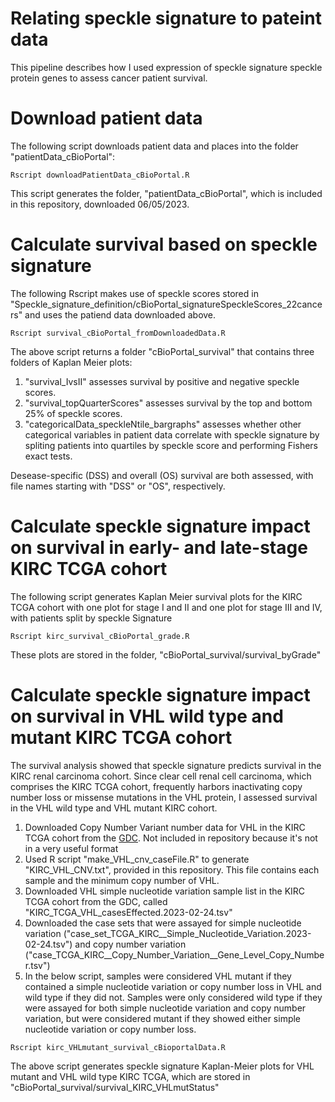 # Relating speckle signature to pateint data
This pipeline describes how I used expression of speckle signature speckle protein genes to assess cancer patient survival. 

# Download patient data
The following script downloads patient data and places into the folder "patientData_cBioPortal":

```Rscript downloadPatientData_cBioPortal.R```

This script generates the folder, "patientData_cBioPortal", which is included in this repository, downloaded 06/05/2023.

# Calculate survival based on speckle signature
The following Rscript makes use of speckle scores stored in "Speckle_signature_definition/cBioPortal_signatureSpeckleScores_22cancers" and uses the patiend data downloaded above. 

```Rscript survival_cBioPortal_fromDownloadedData.R```

The above script returns a folder "cBioPortal_survival" that contains three folders of Kaplan Meier plots:
1. "survival_IvsII" assesses survival by positive and negative speckle scores.
2. "survival_topQuarterScores" assesses survival by the top and bottom 25% of speckle scores.
3. "categoricalData_speckleNtile_bargraphs" assesses whether other categorical variables in patient data correlate with speckle signature by spliting patients into quartiles by speckle score and performing Fishers exact tests. 

Desease-specific (DSS) and overall (OS) survival are both assessed, with file names starting with "DSS" or "OS", respectively. 

# Calculate speckle signature impact on survival in early- and late-stage KIRC TCGA cohort
The following script generates Kaplan Meier survival plots for the KIRC TCGA cohort with one plot for stage I and II and one plot for stage III and IV, with patients split by speckle Signature

```Rscript kirc_survival_cBioPortal_grade.R```

These plots are stored in the folder, "cBioPortal_survival/survival_byGrade"

# Calculate speckle signature impact on survival in VHL wild type and mutant KIRC TCGA cohort
The survival analysis showed that speckle signature predicts survival in the KIRC renal carcinoma cohort. Since clear cell renal cell carcinoma, which comprises the KIRC TCGA cohort, frequently harbors inactivating copy number loss or missense mutations in the VHL protein, I assessed survival in the VHL wild type and VHL mutant KIRC cohort. 
1. Downloaded Copy Number Variant number data for VHL in the KIRC TCGA cohort from the [GDC](https://portal.gdc.cancer.gov/). Not included in repository because it's not in a very useful format
2. Used R script "make_VHL_cnv_caseFile.R" to generate "KIRC_VHL_CNV.txt", provided in this repository. This file contains each sample and the minimum copy number of VHL.
3. Downloaded VHL simple nucleotide variation sample list in the KIRC TCGA cohort from the GDC, called "KIRC_TCGA_VHL_casesEffected.2023-02-24.tsv"
4. Downloaded the case sets that were assayed for simple nucleotide variation ("case_set_TCGA_KIRC__Simple_Nucleotide_Variation.2023-02-24.tsv") and copy number variation ("case_TCGA_KIRC__Copy_Number_Variation__Gene_Level_Copy_Number.tsv")
5. In the below script, samples were considered VHL mutant if they contained a simple nucleotide variation or copy number loss in VHL and wild type if they did not. Samples were only considered wild type if they were assayed for both simple nucleotide variation and copy number variation, but were considered mutant if they showed either simple nucleotide variation or copy number loss.

```Rscript kirc_VHLmutant_survival_cBioportalData.R```

The above script generates speckle signature Kaplan-Meier plots for VHL mutant and VHL wild type KIRC TCGA, which are stored in "cBioPortal_survival/survival_KIRC_VHLmutStatus"


